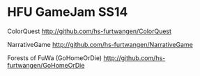 HFU GameJam SS14
================

ColorQuest
http://github.com/hs-furtwangen/ColorQuest

NarrativeGame
http://github.com/hs-furtwangen/NarrativeGame

Forests of FuWa (GoHomeOrDie)
http://github.com/hs-furtwangen/GoHomeOrDie
